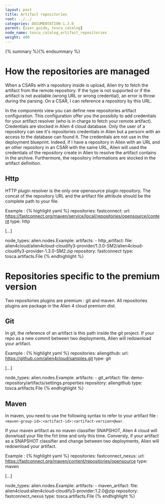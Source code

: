 ```yaml
---
layout: post
title: Artifact repositories
root: ../../
categories: DOCUMENTATION-1.3.0
parent: [user_guide, tosca_catalog]
node_name: tosca_catalog_artifact_repositories
weight: 400
---
```


{% summary %}{% endsummary %}


# How the repositories are managed

When a CSARs with a repository inside is upload, Alien try to fetch the artifact from the remote repository. If the type is not supported or if
the artifact is not available (wrong URL or wrong credential), an error is throw during the parsing. On a CSAR, I can reference a repository by this URL.


In the components view you can define new repositories artifact configuration. This configuration offer you the possibily to add credentials for your artifact resolver (who is in charge to fetch your remote artifact).
Credentials are stocked in Alien 4 cloud database. Only the user of a repository can see it's repositories credentials in Alien but a persorn with an access to the database can found it. The credentials are not use in the deployment blueprint. Indeed, if I have a repository in Alien with an URL and an other repository in an CSAR with the same URL, Alien will used the credentials of the repository create in Alien to resolve the artifact contains in the archive. Furthermore, the repository informations are stocked in the artifact definition.


## Http

HTTP plugin resolver is the only one opensource plugin repository. The concat of the repository URL and the artifact file attribute should be the complete path to your file.

Example :
{% highlight yaml %}
repositories:
  fastconnect:
    url: https://fastconnect.org/maven/service/local/repositories/opensource/content
    type: http

[...]

node_types:
  alien.nodes.Example:
    artifacts:
    - http_artifact:
        file: alien4cloud/alien4cloud-cloudify3-provider/1.3.0-SM2/alien4cloud-cloudify3-provider-1.3.0-SM2.zip
        repository: fastconnect
        type: tosca.artifacts.File
{% endhighlight %}

# Repositories specific to the premium version

Two repositories plugins are premium : git and maven. All repositories plugins are package in the Alien 4 cloud premium dist.

## Git

In git, the reference of an artifact is this path inside the git project. If your repo as a new commit between two deployments, Alien will redownload your artifact.

Example :
{% highlight yaml %}
repositories:
  aliengithub:
    url: https://github.com/alien4cloud/samples.git
    type: git

[...]

node_types:
  alien.nodes.Example:
    artifacts:
    - git_artifact:
        file: demo-repository/artifacts/settings.properties
        repository: aliengithub
        type: tosca.artifacts.File
{% endhighlight %}

## Maven

In maven, you need to use the following syntax to refer to your artifact file : `<maven-group-id>:<artifact-id>:<artifact-version>@war`.

If your maven artifact as no maven classifier SNAPSHOT, Alien 4 cloud will donwload your file the firt time and only this time. Conversly, if your artifact as
a SNAPSHOT classifier and change between two deployments, Alien will redownload your artifact.

Example :
{% highlight yaml %}
repositories:
  fastconnect_nexus:
    url: https://fastconnect.org/maven/content/repositories/opensource
    type: maven

[...]

node_types:
  alien.nodes.Example:
    artifacts:
    - maven_artifact:
        file: alien4cloud:alien4cloud-cloudify3-provider:1.2.0@zip
        repository: fastconnect_nexus
        type: tosca.artifacts.File
{% endhighlight %}
